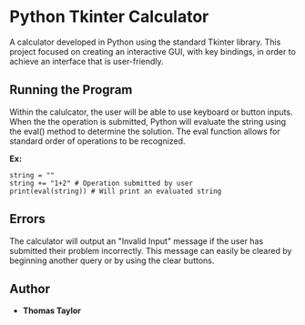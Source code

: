 # Python Tkinter Calculator

A calculator developed in Python using the standard Tkinter library. This project focused on creating an interactive GUI, with key bindings, in order to achieve an interface that is user-friendly. 

## Running the Program

Within the calulcator, the user will be able to use keyboard or button inputs. When the the operation is submitted, Python will evaluate the string using the eval() method to determine the solution. The eval function allows for standard order of operations to be recognized. 

**Ex:**
```
string = ""
string += "1+2" # Operation submitted by user
print(eval(string)) # Will print an evaluated string
```

## Errors

The calculator will output an "Invalid Input" message if the user has submitted their problem incorrectly. This message can easily be cleared by beginning another query or by using the clear buttons.

## Author

* **Thomas Taylor**
